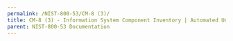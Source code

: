 ```yaml
---
permalink: /NIST-800-53/CM-8 (3)/
title: CM-8 (3) - Information System Component Inventory | Automated Unauthorized Component Detection
parent: NIST-800-53 Documentation
---
```

